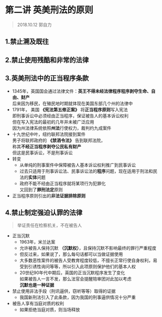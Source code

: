 # 第二讲 英美刑法的原则
> 2018.10.12 郭自力
## 1.禁止溯及既往

## 2.禁止使用残酷和非常的法律

## 3.英美刑法中的正当程序条款
* 1345年，英国国会通过法律文件：**英王不得未经法律程序程序剥夺生命、自由、财产**  
  后来因为移民，在殖民地时期就体现在美国东部几个州的法律中    
* 1791年， 美国 **《宪法第五修正案》** 将**正当程序原则**写入宪法  
  即刑事诉讼中必须经由正当程序，保证被告人的基本诉讼权利  
  但在写入宪法的最初的几年并未被广泛应用  
  因为州法律系统依照**州法**行使权力，裁判约九成案件
* 十九世纪中叶，纽约联邦法院接到案件  
  男子将联邦政府的 **《禁酒令法》** 告到联邦法院，  
  称其**不经正当程序剥夺公民私有财产**  
  但这是民事诉讼，不是刑事诉讼  
* 转变
  * 从单纯的刑事案件中保障被告人基本诉讼权利推广到民事诉讼
  * 过去只适用于刑事诉讼法、民事诉讼法的**程序**问题，现在适用于刑法和民法的**实体**问题
  * 政府不能不经由正当程序就将某项行为犯罪化  
    又回到了**罪刑法定**原则
* 正当程序原则引出的**非法证据排除原则**


## 4.禁止制定强迫认罪的法律
> 举证责任在检察机关，不在被告人
* 正当沉默
  * 1963年，米兰达案
  * 允许被告人保持沉默 **（沉默权）**，且保持沉默不影响最终的罪行严重程度
  * 但反过来，如果说了，那么每句话都可以当做证据使用
  * 大多数恶性案件的被告人受教育程度较低，不擅长正常行使自身权利，易受到引诱性询问等等，所以引入此项原则保护他们的基本人权
  * 20世纪90年代中期后，英国的正当沉默程序发生了变化  
    如果被告人一言不发，那么法官会提醒陪审团对此加以考虑  
    **沉默也是一种证据**
* 禁止使用非法手段（刑讯逼供，窃听等等）取得的证据
  * 我国新刑法引入了此条款，因为我国的刑事逼供情况十分严重
* 被告人享有当庭对质的权利
  * 如果拒绝当庭对质，则当场释放